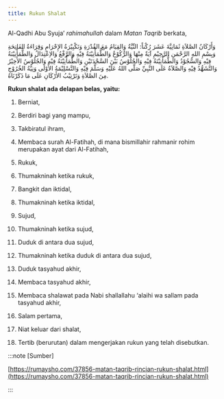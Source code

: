 ```yaml
---
title: Rukun Shalat
---
```


Al-Qadhi Abu Syuja’  _rahimahullah_  dalam  _Matan Taqrib_  berkata,

وَأَرْكَانُ الصَّلاَةِ ثَمَانِيَّةَ عَشَرَ رُكْناً: النِّيَّةُ وَالقِيَامُ مَعَ القُدْرَةِ وَتَكْبِيْرَةُ الإِحْرَامِ وَقِرَاءَةُ الفَاتِحَةِ وَبِسْمِ اللهِ الرَّحْمَنِ الرَّحِيْمِ آيَةٌ مِنْهَا وَالرُّكُوْعُ وَالطُّمَأْنِيْنَةُ فِيْهِ وَالرَّفْعُ وَالاِعْتِدَالُ وَالطُّمَأْنِيْنَةُ فِيْهِ وَالسُّجُوْدُ وَالطُّمَأْنِيْنَةُ فِيْهِ وَالجُلُوْسُ بَيْنَ السَّجْدَتَيْنِ وَالطُّمَأْنِيْنَةُ فِيْهِ وَالجُلُوْسُ الأَخِيْرُ وَالتَّشَهُّدُ فِيْهِ وَالصَّلاَةُ عَلَى النَّبِيِّ صَلَّى اللهُ عَلَيْهِ وَسَلَّمَ فِيْهِ وَالتَّسْلِيْمَةُ الأُوْلَى وَنِيَّةُ الخُرُوْجِ مِنَ الصَّلاَةِ وَتَرْتِيْبُ الأَرْكَانِ عَلَى مَا ذَكَرْنَاهُ.

**Rukun shalat ada delapan belas, yaitu:**

1. Berniat,

2. Berdiri bagi yang mampu,

3. Takbiratul ihram,

4. Membaca surah Al-Fatihah, di mana bismillahir rahmanir rohim merupakan ayat dari Al-Fatihah,

5. Rukuk,

6. Thumakninah ketika rukuk,

7. Bangkit dan iktidal,

8. Thumakninah ketika iktidal,

9. Sujud,

10. Thumakninah ketika sujud,

11. Duduk di antara dua sujud,

12. Thumakninah ketika duduk di antara dua sujud,

13. Duduk tasyahud akhir,

14. Membaca tasyahud akhir,

15. Membaca shalawat pada Nabi shallallahu ‘alaihi wa sallam pada tasyahud akhir,

16. Salam pertama,

17. Niat keluar dari shalat,

18. Tertib (berurutan) dalam mengerjakan rukun yang telah disebutkan.

  
:::note [Sumber]

  [https://rumaysho.com/37856-matan-taqrib-rincian-rukun-shalat.html](https://rumaysho.com/37856-matan-taqrib-rincian-rukun-shalat.html)

:::
